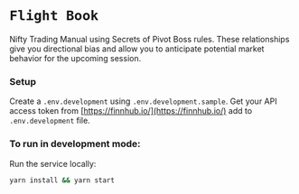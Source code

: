 # `Flight Book`

Nifty Trading Manual using Secrets of Pivot Boss rules. These relationships give you directional bias and allow you to anticipate potential market behavior for the upcoming session.

### Setup
Create a `.env.development` using `.env.development.sample`. Get your API access token from [https://finnhub.io/](https://finnhub.io/) add to `.env.development` file.

### To run in development mode:

Run the service locally:

```sh
yarn install && yarn start
```
